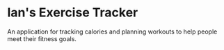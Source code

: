 # Ian's Exercise Tracker
 An application for tracking calories and planning workouts to help people meet their fitness goals.
